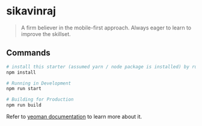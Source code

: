 # sikavinraj

> A firm believer in the mobile-first approach. Always eager to learn to improve the skillset.

## Commands

```sh
# install this starter (assumed yarn / node package is installed) by running from your CLI
npm install

# Running in Development
npm run start

# Building for Production
npm run build
```

Refer to [yeoman documentation](http://yeoman.io/authoring/) to learn more about it.
